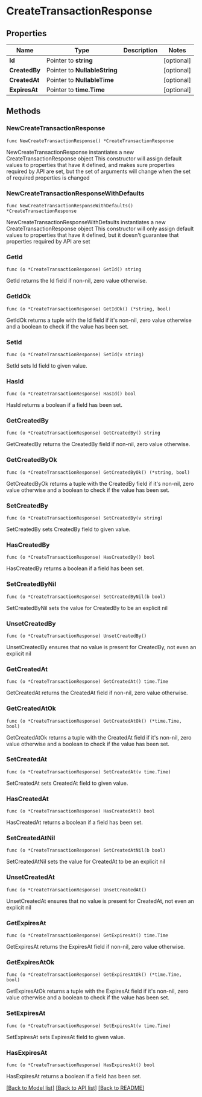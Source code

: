 # CreateTransactionResponse

## Properties

Name | Type | Description | Notes
------------ | ------------- | ------------- | -------------
**Id** | Pointer to **string** |  | [optional] 
**CreatedBy** | Pointer to **NullableString** |  | [optional] 
**CreatedAt** | Pointer to **NullableTime** |  | [optional] 
**ExpiresAt** | Pointer to **time.Time** |  | [optional] 

## Methods

### NewCreateTransactionResponse

`func NewCreateTransactionResponse() *CreateTransactionResponse`

NewCreateTransactionResponse instantiates a new CreateTransactionResponse object
This constructor will assign default values to properties that have it defined,
and makes sure properties required by API are set, but the set of arguments
will change when the set of required properties is changed

### NewCreateTransactionResponseWithDefaults

`func NewCreateTransactionResponseWithDefaults() *CreateTransactionResponse`

NewCreateTransactionResponseWithDefaults instantiates a new CreateTransactionResponse object
This constructor will only assign default values to properties that have it defined,
but it doesn't guarantee that properties required by API are set

### GetId

`func (o *CreateTransactionResponse) GetId() string`

GetId returns the Id field if non-nil, zero value otherwise.

### GetIdOk

`func (o *CreateTransactionResponse) GetIdOk() (*string, bool)`

GetIdOk returns a tuple with the Id field if it's non-nil, zero value otherwise
and a boolean to check if the value has been set.

### SetId

`func (o *CreateTransactionResponse) SetId(v string)`

SetId sets Id field to given value.

### HasId

`func (o *CreateTransactionResponse) HasId() bool`

HasId returns a boolean if a field has been set.

### GetCreatedBy

`func (o *CreateTransactionResponse) GetCreatedBy() string`

GetCreatedBy returns the CreatedBy field if non-nil, zero value otherwise.

### GetCreatedByOk

`func (o *CreateTransactionResponse) GetCreatedByOk() (*string, bool)`

GetCreatedByOk returns a tuple with the CreatedBy field if it's non-nil, zero value otherwise
and a boolean to check if the value has been set.

### SetCreatedBy

`func (o *CreateTransactionResponse) SetCreatedBy(v string)`

SetCreatedBy sets CreatedBy field to given value.

### HasCreatedBy

`func (o *CreateTransactionResponse) HasCreatedBy() bool`

HasCreatedBy returns a boolean if a field has been set.

### SetCreatedByNil

`func (o *CreateTransactionResponse) SetCreatedByNil(b bool)`

 SetCreatedByNil sets the value for CreatedBy to be an explicit nil

### UnsetCreatedBy
`func (o *CreateTransactionResponse) UnsetCreatedBy()`

UnsetCreatedBy ensures that no value is present for CreatedBy, not even an explicit nil
### GetCreatedAt

`func (o *CreateTransactionResponse) GetCreatedAt() time.Time`

GetCreatedAt returns the CreatedAt field if non-nil, zero value otherwise.

### GetCreatedAtOk

`func (o *CreateTransactionResponse) GetCreatedAtOk() (*time.Time, bool)`

GetCreatedAtOk returns a tuple with the CreatedAt field if it's non-nil, zero value otherwise
and a boolean to check if the value has been set.

### SetCreatedAt

`func (o *CreateTransactionResponse) SetCreatedAt(v time.Time)`

SetCreatedAt sets CreatedAt field to given value.

### HasCreatedAt

`func (o *CreateTransactionResponse) HasCreatedAt() bool`

HasCreatedAt returns a boolean if a field has been set.

### SetCreatedAtNil

`func (o *CreateTransactionResponse) SetCreatedAtNil(b bool)`

 SetCreatedAtNil sets the value for CreatedAt to be an explicit nil

### UnsetCreatedAt
`func (o *CreateTransactionResponse) UnsetCreatedAt()`

UnsetCreatedAt ensures that no value is present for CreatedAt, not even an explicit nil
### GetExpiresAt

`func (o *CreateTransactionResponse) GetExpiresAt() time.Time`

GetExpiresAt returns the ExpiresAt field if non-nil, zero value otherwise.

### GetExpiresAtOk

`func (o *CreateTransactionResponse) GetExpiresAtOk() (*time.Time, bool)`

GetExpiresAtOk returns a tuple with the ExpiresAt field if it's non-nil, zero value otherwise
and a boolean to check if the value has been set.

### SetExpiresAt

`func (o *CreateTransactionResponse) SetExpiresAt(v time.Time)`

SetExpiresAt sets ExpiresAt field to given value.

### HasExpiresAt

`func (o *CreateTransactionResponse) HasExpiresAt() bool`

HasExpiresAt returns a boolean if a field has been set.


[[Back to Model list]](../README.md#documentation-for-models) [[Back to API list]](../README.md#documentation-for-api-endpoints) [[Back to README]](../README.md)


